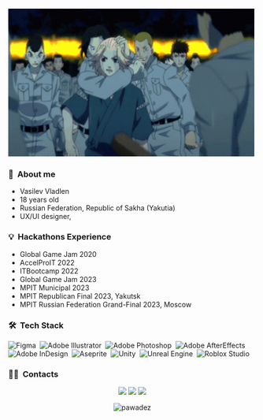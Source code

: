 </p>
<p align="left">
  <img src="tokyo-revengers-mikey.gif" height="300" width="500">
</p>

### 🌱 &nbsp;About me

- Vasilev Vladlen
- 18 years old
- Russian Federation, Republic of Sakha (Yakutia)
- UX/UI designer,
  
### 💡 &nbsp;Hackathons Experience
- Global Game Jam 2020
- AccelProIT 2022
- ITBootcamp 2022
- Global Game Jam 2023
- MPIT Municipal 2023
- MPIT Republican Final 2023, Yakutsk
- MPIT Russian Federation Grand-Final 2023, Moscow

### 🛠 &nbsp;Tech Stack
![Figma](https://img.shields.io/badge/-Figma-05122A?style=flat&logo=figma&logoColor=white)&nbsp;
![Adobe Illustrator](https://img.shields.io/badge/-Illustrator-05122A?style=flat&logo=adobe&logoColor=white)&nbsp;
![Adobe Photoshop](https://img.shields.io/badge/-Photoshop-05122A?style=flat&logo=adobe&logoColor=white)&nbsp;
![Adobe AfterEffects](https://img.shields.io/badge/-AfterEffects-05122A?style=flat&logo=adobe&logoColor=white)&nbsp;
![Adobe InDesign](https://img.shields.io/badge/-InDesign-05122A?style=flat&logo=adobe&logoColor=white)&nbsp;
![Aseprite](https://img.shields.io/badge/-Aseprite-05122A?style=flat&logo=aseprite&logoColor=white)&nbsp;
![Unity](https://img.shields.io/badge/-Unity-05122A?style=flat&logo=unity&logoColor=white)&nbsp;
![Unreal Engine](https://img.shields.io/badge/-UnrealEngine-05122A?style=flat&logo=unrealengine&logoColor=white)&nbsp;
![Roblox Studio](https://img.shields.io/badge/-RobloxStudio-05122A?style=flat&logo=roblox&logoColor=white)&nbsp;


### 🤝🏻 &nbsp;Contacts

<p align="center">
<a href="https://vk.com/pawade"><img src="https://img.shields.io/badge/-@pawade-1877F2?style=flat&logo=vk"/></a>
<a href="https://t.me/pawadez"><img src="https://img.shields.io/badge/-@pawadez-1877F2?style=flat&logo=telegram"/></a>
<a href="https://mail.google.com/mail/u/0/#inbox?compose=new"><img src="https://img.shields.io/badge/-ckr.naikax@gmail.com-1877F2?style=flat&logo=gmail"/></a>
</p>

<p align="center"> <img src="https://github-readme-stats.vercel.app/api?username=pawadez&show_icons=true&theme=great-gatsby" alt="pawadez" />

